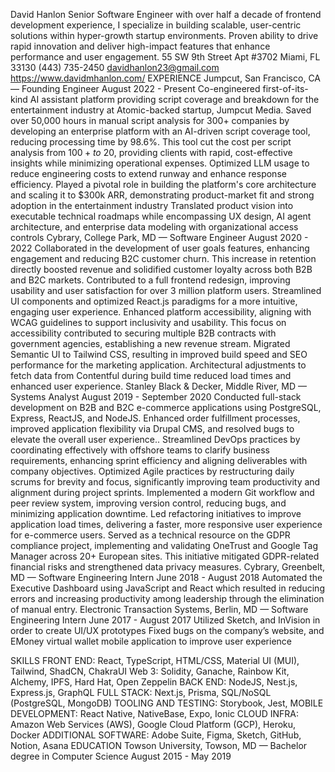 David Hanlon
Senior Software Engineer with over half a decade of frontend development experience, I specialize in building scalable, user-centric solutions within hyper-growth startup environments. Proven ability to drive rapid innovation and deliver high-impact features that enhance performance and user engagement.
55  SW 9th Street
Apt #3702
Miami, FL 33130
(443) 735-2450
davidhanlon23@gmail.com
https://www.davidmhanlon.com/
EXPERIENCE
Jumpcut, San Francisco, CA — Founding Engineer
August 2022 - Present
Co-engineered first-of-its-kind AI assistant platform providing  script coverage and breakdown for the entertainment industry at Atomic-backed startup, Jumpcut Media.
Saved over 50,000 hours in manual script analysis for 300+ companies by developing an enterprise platform with an AI-driven script coverage tool, reducing processing time by 98.6%. This tool cut the cost per script analysis from $100+ to ~$20, providing clients with rapid, cost-effective insights while minimizing operational expenses.
Optimized LLM usage to reduce engineering costs to extend runway  and enhance response efficiency. Played a pivotal role in building the platform's core architecture and scaling it to $300k ARR, demonstrating product-market fit and strong adoption in the entertainment industry
Translated product vision into executable technical roadmaps while encompassing UX design, AI agent architecture, and enterprise data modeling with organizational access controls
Cybrary, College Park, MD — Software Engineer
August 2020 - 2022
Collaborated in the development of user goals features, enhancing engagement and reducing B2C customer churn. This increase in retention directly boosted revenue and solidified customer loyalty across both B2B and B2C markets.
Contributed to a full frontend redesign, improving usability and user satisfaction for over 3 million platform users. Streamlined UI components and optimized React.js paradigms for a more intuitive, engaging user experience.
Enhanced platform accessibility, aligning with WCAG guidelines to support inclusivity and usability. This focus on accessibility contributed to securing multiple B2B contracts with government agencies, establishing a new revenue stream.
Migrated Semantic UI to  Tailwind CSS, resulting in improved build speed and SEO performance for the marketing application. Architectural adjustments to fetch data from Contentful during build time reduced load times and enhanced user experience.
Stanley Black & Decker, Middle River, MD — Systems Analyst
August 2019 - September 2020
Conducted full-stack development on B2B and B2C e-commerce applications using PostgreSQL, Express, ReactJS, and NodeJS. Enhanced order fulfillment processes, improved application flexibility via Drupal CMS, and resolved bugs to elevate the overall user experience..
Streamlined DevOps practices by coordinating effectively with offshore teams to clarify business requirements, enhancing sprint efficiency and aligning deliverables with company objectives.
Optimized Agile practices by restructuring daily scrums for brevity and focus, significantly improving team productivity and alignment during project sprints.
Implemented a modern Git workflow and peer review system, improving version control, reducing bugs, and minimizing application downtime.
Led refactoring initiatives to improve application load times, delivering a faster, more responsive user experience for e-commerce users.
Served as a technical resource on the GDPR compliance project, implementing and validating OneTrust and Google Tag Manager across 20+ European sites. This initiative mitigated GDPR-related financial risks and strengthened data privacy measures.
Cybrary, Greenbelt, MD — Software Engineering Intern
June 2018 - August 2018
Automated the Executive Dashboard using JavaScript and React  which resulted in reducing errors and increasing productivity among leadership through the elimination of manual entry.
Electronic Transaction Systems, Berlin, MD — Software Engineering Intern
June 2017 - August 2017
Utilized  Sketch, and InVision in order to create UI/UX prototypes
Fixed bugs on the company’s website, and EMoney virtual wallet mobile application to improve user experience


SKILLS
FRONT END: React, TypeScript, HTML/CSS, Material UI (MUI), Tailwind, ShadCN, ChakraUI
Web 3: Solidity, Ganache, Rainbow Kit, Alchemy, IPFS, Hard Hat, Open Zeppelin
BACK END: NodeJS, Nest.js, Express.js, GraphQL
FULL STACK: Next.js, Prisma, SQL/NoSQL (PostgreSQL, MongoDB)
TOOLING AND TESTING: Storybook, Jest,
MOBILE DEVELOPMENT: React Native, NativeBase, Expo, Ionic
CLOUD INFRA: Amazon Web Services (AWS), Google Cloud Platform (GCP), Heroku, Docker
ADDITIONAL SOFTWARE: Adobe Suite, Figma, Sketch, GitHub, Notion, Asana
EDUCATION
Towson University, Towson, MD — Bachelor degree in Computer Science
August 2015 - May 2019







